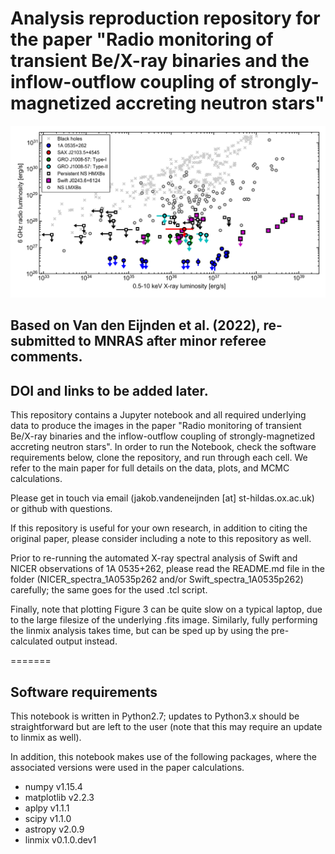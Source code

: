 # Analysis reproduction repository for the paper "Radio monitoring of transient Be/X-ray binaries and the inflow-outflow coupling of strongly-magnetized accreting neutron stars"

![Lx Lr plane of transient Be/X-ray binaries](Figure6_7/Figure6.png?raw=true "Lx Lr plane of transient Be/X-ray binaries")

## Based on Van den Eijnden et al. (2022), re-submitted to MNRAS after minor referee comments.
## DOI and links to be added later.

This repository contains a Jupyter notebook and all required underlying data to produce the images in the paper "Radio monitoring of transient Be/X-ray binaries and the inflow-outflow coupling of strongly-magnetized accreting neutron stars". In order to run the Notebook, check the software requirements below, clone the repository, and run through each cell. We refer to the main paper for full details on the data, plots, and MCMC calculations.

Please get in touch via email (jakob.vandeneijnden [at] st-hildas.ox.ac.uk) or github with questions. 

If this repository is useful for your own research, in addition to citing the original paper, please consider including a note to this repository as well.

Prior to re-running the automated X-ray spectral analysis of Swift and NICER observations of 1A 0535+262, please read the README.md file in the folder (NICER_spectra_1A0535p262 and/or Swift_spectra_1A0535p262) carefully; the same goes for the used .tcl script.

Finally, note that plotting Figure 3 can be quite slow on a typical laptop, due to the large filesize of the underlying .fits image. Similarly, fully performing the linmix analysis takes time, but can be sped up by using the pre-calculated output instead.

=======
## Software requirements

This notebook is written in Python2.7; updates to Python3.x should be straightforward but are left to the user (note that this may require an update to linmix as well).

In addition, this notebook makes use of the following packages, where the associated versions were used in the paper calculations. 

- numpy v1.15.4
- matplotlib v2.2.3
- aplpy v1.1.1
- scipy v1.1.0
- astropy v2.0.9
- linmix v0.1.0.dev1
